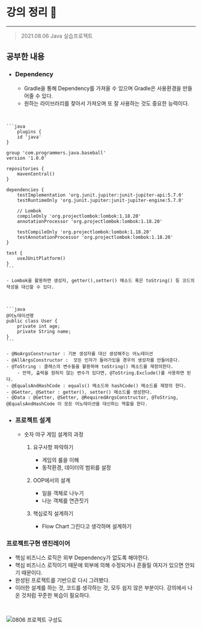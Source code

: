 # 강의 정리 🚀
___

> 2021.08.06 Java 실습프로젝트

## 공부한 내용

- ### Dependency ###
    - Gradle을 통해 Dependency를 가져올 수 있으며 Gradle은 사용환경을 만들어줄 수 있다. 
    - 원하는 라이브러리를 찾아서 가져오며 또 잘 사용하는 것도 중요한 능력이다.

<br>

    ```java
        plugins {
        id 'java'
    }

    group 'com.programmers.java.baseball'
    version '1.0.0'

    repositories {
        mavenCentral()
    }

    dependencies {
        testImplementation 'org.junit.jupiter:junit-jupiter-api:5.7.0'
        testRuntimeOnly 'org.junit.jupiter:junit-jupiter-engine:5.7.0'

        // Lombok
        compileOnly 'org.projectlombok:lombok:1.18.20'
        annotationProcessor 'org.projectlombok:lombok:1.18.20'

        testCompileOnly 'org.projectlombok:lombok:1.18.20'
        testAnnotationProcessor 'org.projectlombok:lombok:1.18.20'
    }

    test {
        useJUnitPlatform()
    }
    ```

    - Lombok을 활용하면 생성자, getter(),setter() 메소드 혹은 toString() 등 코드의 작성을 대신할 수 있다.
<br>

    ```java
    @어노테이션명
    public class User {
        private int age;
        private String name;
    }
    ```

    - @NoArgsConstructor : 기본 생성자를 대신 생성해주는 어노테이션
    - @AllArgsConstructor :  모든 인자가 들어가있을 경우의 생성자를 만들어준다.
    - @ToString : 클래스의 변수들을 활용하여 toString() 메소드를 재정의한다. 
        - 만약, 출력을 원하지 않는 변수가 있다면, @ToString.Exclude()를 사용하면 된다.
    - @EqualsAndHashCode : equals() 메소드와 hashCode() 메소드를 재정의 한다.
    - @Getter, @Setter : getter(), setter() 메소드를 생성한다.
    - @Data : @Getter, @Setter, @RequiredArgsConstructor, @ToString, @EqualsAndHashCode 이 모든 어노테이션을 대신하는 역할을 한다.


- ### 프로젝트 설계 ###
    - 숫자 야구 게임 설계의 과정
        1. 요구사항 파악하기
            - 게임의 룰을 이해
            - 동작환경, 데이터의 범위를 설정

        2. OOP에서의 설계
            - 일을 객체로 나누기
            - 나눈 객체를 연관짓기

        3. 핵심로직 설계하기
            - Flow Chart 그린다고 생각하며 설계하기

### 프로젝트구현 엔진레이어 ###
- 핵심 비즈니스 로직은 외부 Dependency가 없도록 해야한다.
- 핵심 비즈니스 로직이기 때문에 외부에 의해 수정되거나 흔들릴 여지가 있으면 안되기 때문이다.
- 완성된 프로젝트를 기반으로 다시 그려봤다.
- 이러한 설계를 하는 것, 코드를 생각하는 것, 모두 쉽지 않은 부분이다. 강의에서 나온 것처럼 꾸준한 복습이 필요하다.

<br>

![0806 프로젝트 구성도](https://user-images.githubusercontent.com/73347933/128494677-e76d60c6-b941-45f1-9608-c6aa7f1dae60.png)
